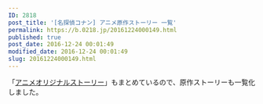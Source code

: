 ```yaml
---
ID: 2818
post_title: '[名探偵コナン] アニメ原作ストーリー 一覧'
permalink: https://b.0218.jp/20161224000149.html
published: true
post_date: 2016-12-24 00:01:49
modified_date: 2016-12-24 00:01:49
slug: 20161224000149.html
---
```

「<a href="https://b.0218.jp/20140510210709.html">アニメオリジナルストーリー</a>」もまとめているので、原作ストーリーも一覧化しました。
<!--more-->

<div id="comicAnimeTable"></div>